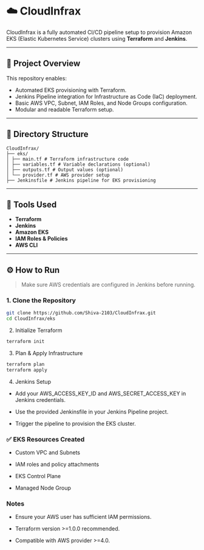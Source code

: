 # ☁️ CloudInfrax

CloudInfrax is a fully automated CI/CD pipeline setup to provision Amazon EKS (Elastic Kubernetes Service) clusters using **Terraform** and **Jenkins**.

---

## 🚀 Project Overview

This repository enables:

- Automated EKS provisioning with Terraform.
- Jenkins Pipeline integration for Infrastructure as Code (IaC) deployment.
- Basic AWS VPC, Subnet, IAM Roles, and Node Groups configuration.
- Modular and readable Terraform setup.

---

## 📂 Directory Structure
```
CloudInfrax/
├── eks/
│ ├── main.tf # Terraform infrastructure code
│ ├── variables.tf # Variable declarations (optional)
│ ├── outputs.tf # Output values (optional)
│ └── provider.tf # AWS provider setup
├── Jenkinsfile # Jenkins pipeline for EKS provisioning
```

---

## 🧰 Tools Used

- **Terraform**
- **Jenkins**
- **Amazon EKS**
- **IAM Roles & Policies**
- **AWS CLI**

---

## ⚙️ How to Run

> Make sure AWS credentials are configured in Jenkins before running.

### 1. Clone the Repository

```bash
git clone https://github.com/Shiva-2103/CloudInfrax.git
cd CloudInfrax/eks
```

2. Initialize Terraform
```bash
terraform init
```

3.  Plan & Apply Infrastructure
```bash
terraform plan
terraform apply 
```

4. Jenkins Setup
- Add your AWS_ACCESS_KEY_ID and AWS_SECRET_ACCESS_KEY in Jenkins credentials.

- Use the provided Jenkinsfile in your Jenkins Pipeline project.

- Trigger the pipeline to provision the EKS cluster.


### ✅ EKS Resources Created
- Custom VPC and Subnets

- IAM roles and policy attachments

- EKS Control Plane

- Managed Node Group


### Notes
- Ensure your AWS user has sufficient IAM permissions.

- Terraform version >=1.0.0 recommended.

- Compatible with AWS provider >=4.0.




